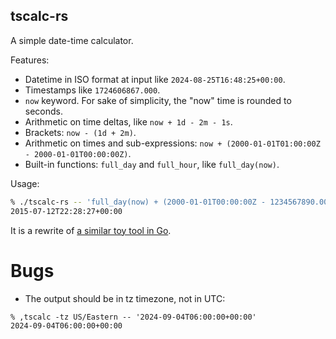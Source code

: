 tscalc-rs
---------

A simple date-time calculator.

Features:

- Datetime in ISO format at input like `2024-08-25T16:48:25+00:00`.
- Timestamps like `1724606867.000`.
- `now` keyword. For sake of simplicity, the "now" time is rounded to seconds.
- Arithmetic on time deltas, like `now + 1d - 2m - 1s`.
- Brackets: `now - (1d + 2m)`.
- Arithmetic on times and sub-expressions: `now + (2000-01-01T01:00:00Z - 2000-01-01T00:00:00Z)`.
- Built-in functions: `full_day` and `full_hour`, like `full_day(now)`.

Usage:

```bash
% ./tscalc-rs -- 'full_day(now) + (2000-01-01T00:00:00Z - 1234567890.000) + 1d - 2h - 3s'
2015-07-12T22:28:27+00:00
```

It is a rewrite of [a similar toy tool in Go][ref_go].

[ref_go]:https://github.com/jakub-m/toolbox/tree/main/tscalc

# Bugs

- The output should be in tz timezone, not in UTC:

```
% ,tscalc -tz US/Eastern -- '2024-09-04T06:00:00+00:00'
2024-09-04T06:00:00+00:00
```
